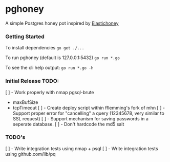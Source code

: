 # pghoney

A simple Postgres honey pot inspired by [Elastichoney](https://github.com/jordan-wright/elastichoney)

### Getting Started

To install dependencies
`go get ./...`

To run pghoney (default is 127.0.0.1:5432)
`go run *.go`

To see the cli help output:
`go run *.go -h`

### Initial Release TODO:
[ ] - Work properly with nmap pgsql-brute
  * maxBufSize
  * tcpTimeout
[ ] - Create deploy script within fflemming's fork of mhn
[ ] - Support proper error for "cancelling" a query (12345678, very similar to SSL request)
[ ] - Support mechanism for saving passwords in a seperate database.
[ ] - Don't hardcode the md5 salt

### TODO's
[ ] - Write integration tests using nmap + psql
[ ] - Write integration tests using github.com/lib/pq
